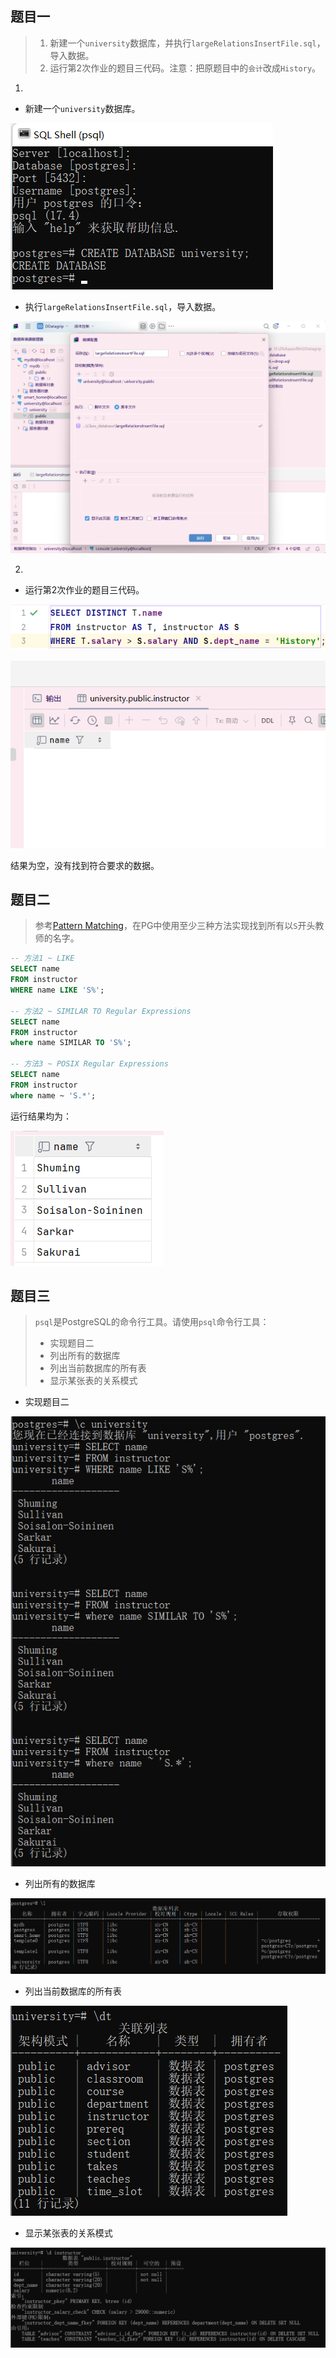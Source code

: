 ## 题目一
> 1. 新建一个`university`数据库，并执行`largeRelationsInsertFile.sql`，导入数据。
> 2. 运行第2次作业的题目三代码。注意：把原题目中的`会计`改成`History`。  

1.
- 新建一个`university`数据库。

![](attachments/第三次作业-lab_sql/7-img-20250320193455.png)

- 执行`largeRelationsInsertFile.sql`，导入数据。

![](attachments/第三次作业-lab_sql/7-img-20250320201504.png) 

2.
- 运行第2次作业的题目三代码。

![](attachments/第三次作业-lab_sql/3-img-20250401221817.png)

![](attachments/第三次作业-lab_sql/7-img-846491a9b78e8a1cd236dedf4ddee53.png)

结果为空，没有找到符合要求的数据。

## 题目二
>参考[Pattern Matching](https://www.postgresql.org/docs/17/functions-matching.html)，在PG中使用至少三种方法实现找到所有以`S`开头教师的名字。

```sql
-- 方法1 ~ LIKE  
SELECT name  
FROM instructor  
WHERE name LIKE 'S%';  

-- 方法2 ~ SIMILAR TO Regular Expressions  
SELECT name  
FROM instructor  
where name SIMILAR TO 'S%';  

-- 方法3 ~ POSIX Regular Expressions  
SELECT name  
FROM instructor  
where name ~ 'S.*';
```

运行结果均为：

![](attachments/第三次作业-lab_sql/3-img-20250322174722.png)

## 题目三
> `psql`是PostgreSQL的命令行工具。请使用`psql`命令行工具：
> 
> - 实现题目二
> - 列出所有的数据库
> - 列出当前数据库的所有表
> - 显示某张表的关系模式


- 实现题目二

![](attachments/第三次作业-lab_sql/3-img-20250401224655.png)

- 列出所有的数据库

![](attachments/第三次作业-lab_sql/3-img-20250401224839.png)

- 列出当前数据库的所有表

![](attachments/第三次作业-lab_sql/3-img-20250401224719.png)

- 显示某张表的关系模式

![](attachments/第三次作业-lab_sql/3-img-20250401225137.png)
